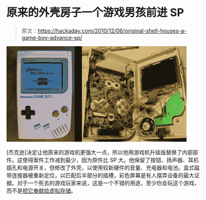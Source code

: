 # 原来的外壳房子一个游戏男孩前进 SP

> 原文：<https://hackaday.com/2010/12/06/original-shell-houses-a-game-boy-advance-sp/>

![](img/7f7f5e7b2d3327f9bd0715bdb6a7283f.png "sp-inside-game-boy")

[杰克逊]决定让他原来的游戏机更强大一点，所以他用游戏机升级版替换了内部部件。这使得案件工作减到最少，因为原件比 SP 大。他保留了按钮、扬声器、耳机插孔和电源开关，但修改了外壳，以使用较新硬件的音量、充电器和电池。盒式磁带连接器被重新定位，以匹配后半部分的插槽，彩色屏幕是有人摆弄设备的最大证据。对于一个死去的游戏玩家来说，这是一个不错的用途，至少你会玩这个游戏，而不是[把它奉献给虚拟存储](http://hackaday.com/2009/09/08/update-game-boy-hdd-the-guts/)。